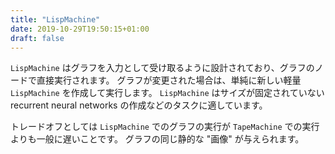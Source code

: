 ```yaml
---
title: "LispMachine"
date: 2019-10-29T19:50:15+01:00
draft: false
---
```


`LispMachine` はグラフを入力として受け取るように設計されており、グラフのノードで直接実行されます。
グラフが変更された場合は、単純に新しい軽量 `LispMachine` を作成して実行します。
`LispMachine` はサイズが固定されていない recurrent neural networks の作成などのタスクに適しています。

トレードオフとしては `LispMachine` でのグラフの実行が `TapeMachine` での実行よりも一般に遅いことです。
グラフの同じ静的な "画像" が与えられます。
